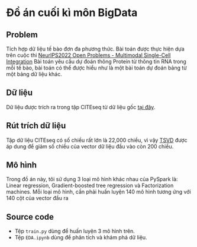 # Đồ án cuối kì môn BigData

## Problem
Tích hợp dữ liệu tế bào đơn đa phương thức. Bài toán được thực hiện dựa trên cuộc thi [NeurIPS2022 Open Problems - Multimodal Single-Cell Integration](https://www.kaggle.com/competitions/open-problems-multimodal)
Bài toán yêu cầu dự đoán thông Protein từ thông tin RNA trong mỗi tế bào, bài toán có thể được hiểu như là một bài toán dự đoán bảng từ một bảng dữ liệu khác.
## Dữ liệu
Dữ liệu được trích ra trong tập CITEseq từ dữ liệu gốc [tại đây](https://www.kaggle.com/competitions/open-problems-multimodal/data). 

## Rút trích dữ liệu
Tập dữ liệu CITEseq có số chiều rất lớn là 22,000 chiều, vì vậy [TSVD](https://scikit-learn.org/stable/modules/generated/sklearn.decomposition.TruncatedSVD.html) được áp dung
để giảm số chiều của vector dữ liệu đầu vào còn 200 chiều. 

## Mô hình
Trong đồ án này, tôi sử dụng 3 loại mô hình khác nhau của PySpark là: Linear regression, Gradient-boosted tree regression và Factorization machines. Mỗi loại mô hình, cần phải huấn luyện 140 mô hình tương ứng với 140 cột của vector đầu ra

## Source code
* Tệp `train.py` dùng để huấn luyện 3 mô hình trên. 
* Tệp `EDA.ipynb` dùng để phân tích và khám phá dữ liệu.

